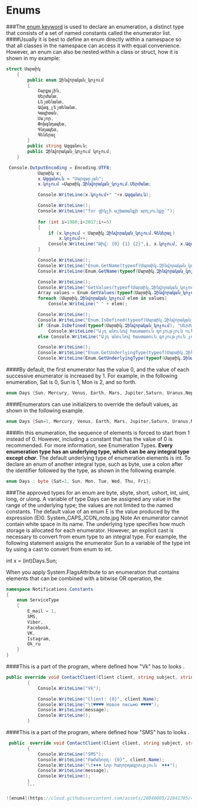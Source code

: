 # Enums

###The<a href=https://msdn.microsoft.com/en-us/library/sbbt4032.aspx> enum keyword</a> is used to declare an enumeration, a distinct type that consists of a set of named constants called the enumerator list.
####Usually it is best to define an enum directly within a namespace so that all classes in the namespace can access it with equal convenience. However, an enum can also be nested within a class or struct, how it is shown in my example:

```C#  part of my example orders_of_army
struct Մարտիկ
    {
        public enum Զինվորական_կոչում
        {
            Շարքային,
            Սերժանտ,
            Լեյտենանտ,
            Ավագ_լեյտենանտ,
            Կապիտան,
            Մայոր,
            Փոխգնդապետ,
            Գնդապետ,
            Գեներալ
        }
        public string Ազգանուն;
        public Զինվորական_կոչում կոչում;
    }
```

```C# part of my example orders_of_army
 Console.OutputEncoding = Encoding.UTF8;
            Մարտիկ x;
            x.Ազգանուն = "Մարգարյան";
            x.կոչում =Մարտիկ.Զինվորական_կոչում.Սերժանտ;

            Console.WriteLine(x.կոչում+" "+x.Ազգանուն);

            Console.WriteLine();
            Console.WriteLine("for ցիկլի աշխատանքի արդյունքը՝");
            
            for (int i=1986;i<2017;i+=5)
            {
                if (x.կոչում < Մարտիկ.Զինվորական_կոչում.Գեներալ)
                    x.կոչում++;
                Console.WriteLine("Թիվ: {0} {1} {2}",i, x.կոչում, x.Ազգանուն);
            }

            Console.WriteLine();
            Console.WriteLine("Enum.GetName(typeof(Մարտիկ.Զինվորական_կոչում), 4) -ի աշխատանքի արդյունքը՝");
            Console.WriteLine(Enum.GetName(typeof(Մարտիկ.Զինվորական_կոչում), 4));

            Console.WriteLine();
            Console.WriteLine("GetValues(typeof(Մարտիկ.Զինվորական_կոչում)-ի and foreach-ի  աշխատանքի արդյունքը՝ ");
            Array values = Enum.GetValues(typeof(Մարտիկ.Զինվորական_կոչում));
            foreach (Մարտիկ.Զինվորական_կոչում elem in values)
                Console.WriteLine(" " + elem);

            Console.WriteLine();
            Console.WriteLine("Enum.IsDefined(typeof(Մարտիկ.Զինվորական_կոչում), \"Սերժանտ\")-ի աշխատանքի արդյունքը՝ ");
            if (Enum.IsDefined(typeof(Մարտիկ.Զինվորական_կոչում), "Սերժանտ"))
                Console.WriteLine("Այդ անունով հաստատուն գոյություն ունի");
            else Console.WriteLine("Այդ անունով հաստատուն գոյություն չունի");

            Console.WriteLine();
            Console.WriteLine("Enum.GetUnderlyingType(typeof(Մարտիկ.Զինվորական_կոչում))-ի աշխատանքի արդյունքը՝ ");
            Console.WriteLine(Enum.GetUnderlyingType(typeof(Մարտիկ.Զինվորական_կոչում)));
```

####By default, the first enumerator has the value 0, and the value of each successive enumerator is increased by 1. For example, in the following enumeration, Sat is 0, Sun is 1, Mon is 2, and so forth.
```C# part of  my example Solar_System
enum Days {Sun, Mercury, Venus, Earth, Mars, Jupiter,Saturn, Uranus,Neptune,Pluto};  
```
####Enumerators can use initializers to override the default values, as shown in the following example.
```C#  C# part of  my example Solar_System
enum Days {Sun=1, Mercury, Venus, Earth, Mars, Jupiter,Saturn, Uranus,Neptune,Pluto};  
```
####In this enumeration, the sequence of elements is forced to start from 1 instead of 0. However, including a constant that has the value of 0 is recommended. For more information, see Enumeration Types.
<b>Every enumeration type has an underlying type, which can be any integral type except<I> char</I></b>. The default underlying type of enumeration elements is int. To declare an enum of another integral type, such as byte, use a colon after the identifier followed by the type, as shown in the following example.
```C# C# part of  my example Solar_System
enum Days : byte {Sat=1, Sun, Mon, Tue, Wed, Thu, Fri};  
```
###The approved types for an enum are byte, sbyte, short, ushort, int, uint, long, or ulong.
A variable of type Days can be assigned any value in the range of the underlying type; the values are not limited to the named constants.
The default value of an enum E is the value produced by the expression (E)0.
System_CAPS_ICON_note.jpg Note
An enumerator cannot contain white space in its name.
The underlying type specifies how much storage is allocated for each enumerator. However, an explicit cast is necessary to convert from enum type to an integral type. For example, the following statement assigns the enumerator Sun to a variable of the type int by using a cast to convert from enum to int.
  
int x = (int)Days.Sun;  

When you apply System.FlagsAttribute to an enumeration that contains elements that can be combined with a bitwise OR operation, the 


```c#
namespace Notifications.Constants
{
    enum ServiceType
    {
        E_mail = 1,
        SMS,
        Viber,
        Facebook,
        VK,
        Istagram,
        Ok_ru
    }
}
```
####This is a part of the program, where defined how "Vk" has to looks .
```c#
public override void ContactClient(Client client, string subject, string message)
        {
            Console.WriteLine("Vk");

            Console.WriteLine("Client: {0}", client.Name);
            Console.WriteLine("\t♥♥♥♥ Новое письмо ♥♥♥♥");
            Console.WriteLine(message);
            Console.WriteLine();
        }
```
####This is a part of the program, where defined how "SMS" has to looks .
```c#
 public  override void ContactClient(Client client, string subject, string message)
        {
            Console.WriteLine("SMS");
            Console.WriteLine("Բաժանորդ: {0}", client.Name);
            Console.WriteLine("\t♦♦♦ Նոր հաղորդագրություն  ♦♦♦");
            Console.WriteLine(message);
            Console.WriteLine();
        }
        ```
        
![enum4](https://cloud.githubusercontent.com/assets/20840005/22841785/44992484-efec-11e6-823a-592517f1a935.gif)
